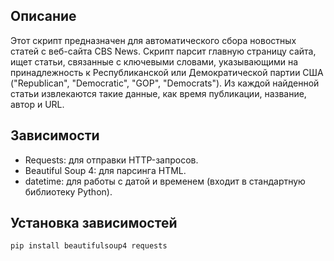 ## Описание

Этот скрипт предназначен для автоматического сбора новостных статей с веб-сайта CBS News. Скрипт парсит главную страницу сайта, ищет статьи, связанные с ключевыми словами, указывающими на принадлежность к Республиканской или Демократической партии США ("Republican", "Democratic", "GOP", "Democrats"). Из каждой найденной статьи извлекаются такие данные, как время публикации, название, автор и URL.

## Зависимости

- Requests: для отправки HTTP-запросов.
- Beautiful Soup 4: для парсинга HTML.
- datetime: для работы с датой и временем (входит в стандартную библиотеку Python).

## Установка зависимостей

```sh
pip install beautifulsoup4 requests
```


